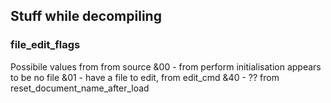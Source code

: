 ## Stuff while decompiling
### file_edit_flags
Possibile values from from source
&00 - from perform initialisation appears to be no file 
&01 - have a file to edit, from edit_cmd
&40 - ?? from reset_document_name_after_load

